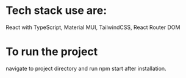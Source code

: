 # Tech stack use are:
  React with TypeScript,
  Material MUI,
  TailwindCSS,
  React Router DOM

# To run the project
  navigate to project directory and run npm start after installation.